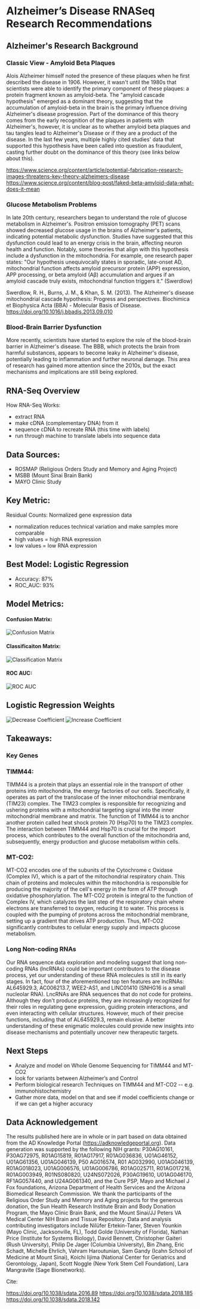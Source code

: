 # Alzheimer’s Disease RNASeq Research Recommendations

## Alzheimer's Research Background
### Classic View - Amyloid Beta Plaques 
Alois Alzheimer himself noted the presence of these plaques when he first described the disease in 1906. However, it wasn't until the 1980s that scientists were able to identify the primary component of these plaques: a protein fragment known as amyloid-beta. The "amyloid cascade hypothesis" emerged as a dominant theory, suggesting that the accumulation of amyloid-beta in the brain is the primary influence driving Alzheimer's disease progression. Part of the dominance of this theory comes from the early recognition of the plaques in patients with Alzheimer's, however, it is unclear as to whether amyloid beta plaques and tau tangles lead to Alzheimer's Disease or if they are a product of the disease. In the last few years, multiple highly cited studies' data that supported this hypothesis have been called into question as fraudulent, casting further doubt on the dominance of this theory (see links below about this).

https://www.science.org/content/article/potential-fabrication-research-images-threatens-key-theory-alzheimers-disease
https://www.science.org/content/blog-post/faked-beta-amyloid-data-what-does-it-mean

### Glucose Metabolism Problems
In late 20th century, researchers began to understand the role of glucose metabolism in Alzheimer's. Positron emission tomography (PET) scans showed decreased glucose usage in the brains of Alzheimer's patients, indicating potential metabolic dysfunction. Studies have suggested that this dysfunction could lead to an energy crisis in the brain, affecting neuron health and function. Notably, some theories that align with this hypothesis include a dysfunction in the mitochondria. For example, one research paper states: "Our hypothesis unequivocally states in sporadic, late-onset AD, mitochondrial function affects amyloid precursor protein (APP) expression, APP processing, or beta amyloid (Aβ) accumulation and argues if an amyloid cascade truly exists, mitochondrial function triggers it." (Swerdlow) 

Swerdlow, R. H., Burns, J. M., & Khan, S. M. (2013). The Alzheimer's disease mitochondrial cascade hypothesis: Progress and perspectives. Biochimica et Biophysica Acta (BBA) - Molecular Basis of Disease. https://doi.org/10.1016/j.bbadis.2013.09.010

### Blood-Brain Barrier Dysfunction 
More recently, scientists have started to explore the role of the blood-brain barrier in Alzheimer's disease. The BBB, which protects the brain from harmful substances, appears to become leaky in Alzheimer's disease, potentially leading to inflammation and further neuronal damage. This area of research has gained more attention since the 2010s, but the exact mechanisms and implications are still being explored.


## RNA-Seq Overview
How RNA-Seq Works: 
- extract RNA
- make cDNA (complementary DNA) from it
- sequence cDNA to recreate RNA (this time with labels)
- run through machine to translate labels into sequence data
  

## Data Sources:
- ROSMAP (Religious Orders Study and Memory and Aging Project)
- MSBB (Mount Sinai Brain Bank)
- MAYO Clinic Study

## Key Metric:
Residual Counts: 
Normalized gene expression data
- normalization reduces technical variation and make samples more comparable
- high values = high RNA expression
- low values = low RNA expression

## Best Model: Logistic Regression
- Accuracy: 87%		
- ROC_AUC: 93%

## Model Metrics:

#### Confusion Matrix:
![Confusion Matrix](images/confusionmatrix.png)
#### Classificaiton Matrix:
![Classification Matrix](images/classificationmatrix.png)
#### ROC AUC:
![ROC AUC](images/ROC_AUC.png)

## Logistic Regression Weights
![Decrease Coefficient](images/decreasecoef.png)
![Increase Coefficient](images/increasecoef.png)

## Takeaways:
### Key Genes
### TIMM44:
TIMM44 is a protein that plays an essential role in the transport of other proteins into mitochondria, the energy factories of our cells. Specifically, it operates as part of the translocase of the inner mitochondrial membrane (TIM23) complex. The TIM23 complex is responsible for recognizing and ushering proteins with a mitochondrial targeting signal into the inner mitochondrial membrane and matrix. The function of TIMM44 is to anchor another protein called heat shock protein 70 (Hsp70) to the TIM23 complex. The interaction between TIMM44 and Hsp70 is crucial for the import process, which contributes to the overall function of the mitochondria and, subsequently, energy production and glucose metabolism within cells.

### MT-CO2:
MT-CO2 encodes one of the subunits of the Cytochrome c Oxidase (Complex IV), which is a part of the mitochondrial respiratory chain. This chain of proteins and molecules within the mitochondria is responsible for producing the majority of the cell's energy in the form of ATP through oxidative phosphorylation. The MT-CO2 protein is integral to the function of Complex IV, which catalyzes the last step of the respiratory chain where electrons are transferred to oxygen, reducing it to water. This process is coupled with the pumping of protons across the mitochondrial membrane, setting up a gradient that drives ATP production. Thus, MT-CO2 significantly contributes to cellular energy supply and impacts glucose metabolism.

### Long Non-coding RNAs
Our RNA sequence data exploration and modeling suggest that long non-coding RNAs (lncRNAs) could be important contributors to the disease process, yet our understanding of these RNA molecules is still in its early stages. In fact, four of the aforementioned top ten features are lncRNAs: AL645929.3, AC006213.7, WEE2-AS1, and LINC01410 (SNHG16 is a small nucleolar RNA). LncRNAs are RNA sequences that do not code for proteins. Although they don't produce proteins, they are increasingly recognized for their roles in regulating gene expression, guiding protein interactions, and even interacting with cellular structures. However, much of their precise functions, including that of AL645929.3, remain elusive. A better understanding of these enigmatic molecules could provide new insights into disease mechanisms and potentially uncover new therapeutic targets. 



## Next Steps
- Analyze and model on Whole Genome Sequencing for TIMM44 and MT-CO2
- look for variants between Alzheimer’s and Control
- Perform biological research Techniques on TIMM44 and MT-CO2
-- e.g. immunohistochemistry
- Gather more data, model on that and see if model coefficients change or if we can get a higher accuracy

## Data Acknowledgement

The results published here are in whole or in part based on data obtained from the AD Knowledge Portal (https://adknowledgeportal.org). Data generation was supported by the following NIH grants: P30AG10161, P30AG72975, R01AG15819, R01AG17917, R01AG036836, U01AG46152, U01AG61356, U01AG046139, P50 AG016574, R01 AG032990, U01AG046139, R01AG018023, U01AG006576, U01AG006786, R01AG025711, R01AG017216, R01AG003949, R01NS080820, U24NS072026, P30AG19610, U01AG046170, RF1AG057440, and U24AG061340, and the Cure PSP, Mayo and Michael J Fox foundations, Arizona Department of Health Services and the Arizona Biomedical Research Commission. We thank the participants of the Religious Order Study and Memory and Aging projects for the generous donation, the Sun Health Research Institute Brain and Body Donation Program, the Mayo Clinic Brain Bank, and the Mount Sinai/JJ Peters VA Medical Center NIH Brain and Tissue Repository. Data and analysis contributing investigators include Nilüfer Ertekin-Taner, Steven Younkin (Mayo Clinic, Jacksonville, FL), Todd Golde (University of Florida), Nathan Price (Institute for Systems Biology), David Bennett, Christopher Gaiteri (Rush University), Philip De Jager (Columbia University), Bin Zhang, Eric Schadt, Michelle Ehrlich, Vahram Haroutunian, Sam Gandy (Icahn School of Medicine at Mount Sinai), Koichi Iijima (National Center for Geriatrics and Gerontology, Japan), Scott Noggle (New York Stem Cell Foundation), Lara Mangravite (Sage Bionetworks).

Cite:

https://doi.org/10.1038/sdata.2016.89
https://doi.org/10.1038/sdata.2018.185
https://doi.org/10.1038/sdata.2018.142







